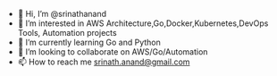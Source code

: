 - 👋 Hi, I’m @srinathanand
- 👀 I’m interested in AWS Architecture,Go,Docker,Kubernetes,DevOps Tools, Automation projects
- 🌱 I’m currently learning Go and Python
- 💞️ I’m looking to collaborate on AWS/Go/Automation
- 📫 How to reach me srinath.anand@gmail.com

<!---
srinathanand/srinathanand is a ✨ special ✨ repository because its `README.md` (this file) appears on your GitHub profile.
You can click the Preview link to take a look at your changes.
--->
